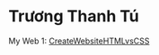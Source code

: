 # Trương Thanh Tú 

My Web 1: <a href="http://truong-thanh-tu.github.io/developer/CreateWebsiteHTMLvsCSS" title="Create By [Hiếu iceTea]">CreateWebsiteHTMLvsCSS</a>
